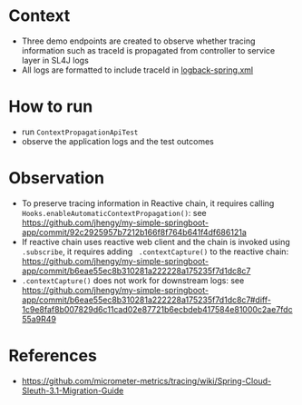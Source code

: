# Context

- Three demo endpoints are created to observe whether tracing information such as traceId is propagated from controller
  to service layer in SL4J logs
- All logs are formatted to include traceId in [logback-spring.xml](./src/main/resources/logback-spring.xml)

# How to run

- run `ContextPropagationApiTest`
- observe the application logs and the test outcomes

# Observation

- To preserve tracing information in Reactive chain, it requires calling `Hooks.enableAutomaticContextPropagation()`:
  see https://github.com/jhengy/my-simple-springboot-app/commit/92c2925957b7212b166f8f764b641f4df686121a
- If reactive chain uses reactive web client and the chain is invoked using `.subscribe`, it requires adding `
  .contextCapture()` to the reactive
  chain: https://github.com/jhengy/my-simple-springboot-app/commit/b6eae55ec8b310281a222228a175235f7d1dc8c7
- `.contextCapture()` does not work for downstream logs:
  see https://github.com/jhengy/my-simple-springboot-app/commit/b6eae55ec8b310281a222228a175235f7d1dc8c7#diff-1c9e8faf8b007829d6c11cad02e87721b6ecbdeb417584e81000c2ae7fdc55a9R49

# References

- https://github.com/micrometer-metrics/tracing/wiki/Spring-Cloud-Sleuth-3.1-Migration-Guide